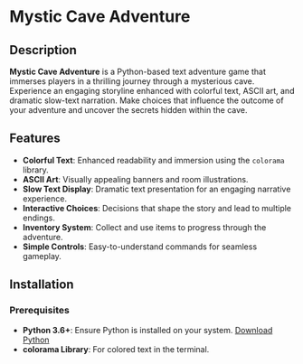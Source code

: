 # Mystic Cave Adventure


## Description

**Mystic Cave Adventure** is a Python-based text adventure game that immerses players in a thrilling journey through a mysterious cave. Experience an engaging storyline enhanced with colorful text, ASCII art, and dramatic slow-text narration. Make choices that influence the outcome of your adventure and uncover the secrets hidden within the cave.

## Features

- **Colorful Text**: Enhanced readability and immersion using the `colorama` library.
- **ASCII Art**: Visually appealing banners and room illustrations.
- **Slow Text Display**: Dramatic text presentation for an engaging narrative experience.
- **Interactive Choices**: Decisions that shape the story and lead to multiple endings.
- **Inventory System**: Collect and use items to progress through the adventure.
- **Simple Controls**: Easy-to-understand commands for seamless gameplay.

## Installation

### Prerequisites

- **Python 3.6+**: Ensure Python is installed on your system. [Download Python](https://www.python.org/downloads/)
- **colorama Library**: For colored text in the terminal.
